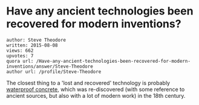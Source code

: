 # Have any ancient technologies been recovered for modern inventions?

	author: Steve Theodore
	written: 2015-08-08
	views: 662
	upvotes: 7
	quora url: /Have-any-ancient-technologies-been-recovered-for-modern-inventions/answer/Steve-Theodore
	author url: /profile/Steve-Theodore


The closest thing to a 'lost and recovered' technology is probably [waterproof concrete](https://www.quora.com/What-lost-technologies-did-the-Ancient-Romans-use-but-now-they-have-been-rediscovered-and-improved), which was re-discovered (with some reference to ancient sources, but also with a lot of modern work) in the 18th century.

